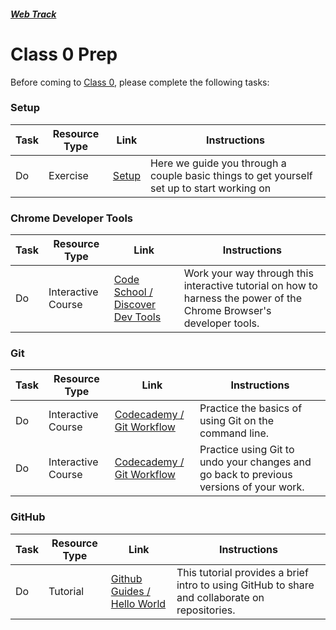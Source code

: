##### [Web Track](../..)

# Class 0 Prep

Before coming to [Class 0](../class0), please complete the following tasks:

### Setup
Task | Resource Type | Link | Instructions
|----|---------------|------|-------------|
Do | Exercise | [Setup](../exercises/setup) | Here we guide you through a couple basic things to get yourself set up to start working on 

### Chrome Developer Tools
Task | Resource Type | Link | Instructions
|----|---------------|------|-------------|
Do | Interactive Course | <a href="http://discover-devtools.codeschool.com" target="_blank">Code School / Discover Dev Tools</a> | Work your way through this interactive tutorial on how to harness the power of the Chrome Browser's developer tools.

### Git
Task | Resource Type | Link | Instructions
|----|---------------|------|-------------|
Do | Interactive Course | <a href="https://www.codecademy.com/en/courses/learn-git/lessons/git-workflow/" target="_blank">Codecademy / Git Workflow | Practice the basics of using Git on the command line.
Do | Interactive Course | <a href="https://www.codecademy.com/en/courses/learn-git/lessons/git-backtracking/" target="_blank">Codecademy / Git Workflow | Practice using Git to undo your changes and go back to previous versions of your work.

### GitHub
Task | Resource Type | Link | Instructions
|----|---------------|------|-------------|
Do | Tutorial | <a href="https://guides.github.com/activities/hello-world/" target="_blank">Github Guides / Hello World</a> | This tutorial provides a brief intro to using GitHub to share and collaborate on repositories.
